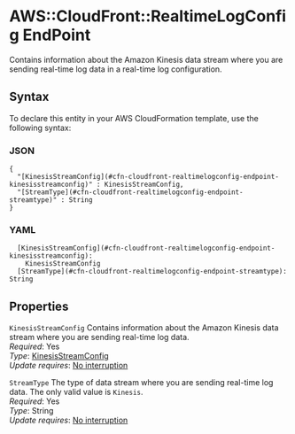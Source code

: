# AWS::CloudFront::RealtimeLogConfig EndPoint<a name="aws-properties-cloudfront-realtimelogconfig-endpoint"></a>

Contains information about the Amazon Kinesis data stream where you are sending real\-time log data in a real\-time log configuration\.

## Syntax<a name="aws-properties-cloudfront-realtimelogconfig-endpoint-syntax"></a>

To declare this entity in your AWS CloudFormation template, use the following syntax:

### JSON<a name="aws-properties-cloudfront-realtimelogconfig-endpoint-syntax.json"></a>

```
{
  "[KinesisStreamConfig](#cfn-cloudfront-realtimelogconfig-endpoint-kinesisstreamconfig)" : KinesisStreamConfig,
  "[StreamType](#cfn-cloudfront-realtimelogconfig-endpoint-streamtype)" : String
}
```

### YAML<a name="aws-properties-cloudfront-realtimelogconfig-endpoint-syntax.yaml"></a>

```
  [KinesisStreamConfig](#cfn-cloudfront-realtimelogconfig-endpoint-kinesisstreamconfig): 
    KinesisStreamConfig
  [StreamType](#cfn-cloudfront-realtimelogconfig-endpoint-streamtype): String
```

## Properties<a name="aws-properties-cloudfront-realtimelogconfig-endpoint-properties"></a>

`KinesisStreamConfig`  <a name="cfn-cloudfront-realtimelogconfig-endpoint-kinesisstreamconfig"></a>
Contains information about the Amazon Kinesis data stream where you are sending real\-time log data\.  
*Required*: Yes  
*Type*: [KinesisStreamConfig](aws-properties-cloudfront-realtimelogconfig-kinesisstreamconfig.md)  
*Update requires*: [No interruption](https://docs.aws.amazon.com/AWSCloudFormation/latest/UserGuide/using-cfn-updating-stacks-update-behaviors.html#update-no-interrupt)

`StreamType`  <a name="cfn-cloudfront-realtimelogconfig-endpoint-streamtype"></a>
The type of data stream where you are sending real\-time log data\. The only valid value is `Kinesis`\.  
*Required*: Yes  
*Type*: String  
*Update requires*: [No interruption](https://docs.aws.amazon.com/AWSCloudFormation/latest/UserGuide/using-cfn-updating-stacks-update-behaviors.html#update-no-interrupt)
